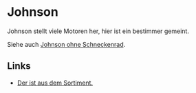 Johnson
=======

Johnson stellt viele Motoren her, hier ist ein bestimmer gemeint.

Siehe auch [Johnson ohne Schneckenrad](Johnson.md).

Links
-----

- [Der ist aus dem Sortiment.](http://www.pollin.de/shop/dt/MzE2OTkxOTk-/Bauelemente_Bauteile/Sortimente/Sonstiges/JOHNSON_Kleinmotoren_Sortiment_10_Stueck.html)